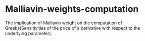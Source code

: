 # Malliavin-weights-computation
The implication of Malliavin weight on the computation of Greeks(Sensitivities of the price of a derivative with respect to the underlying parameter).
